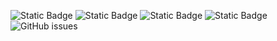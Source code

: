 ![Static Badge](https://img.shields.io/badge/blacklists-60-000000) ![Static Badge](https://img.shields.io/badge/blacklisted-2777501-cc0000) ![Static Badge](https://img.shields.io/badge/whitelisted-2243-00CC00) ![Static Badge](https://img.shields.io/badge/streaming_blacklist-28107-000000) ![GitHub issues](https://img.shields.io/github/issues/fabriziosalmi/blacklists)
